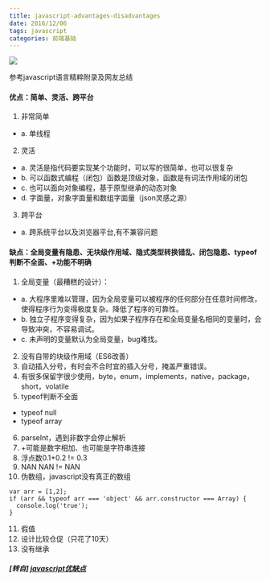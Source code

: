 ```yaml
---
title: javascript-advantages-disadvantages
date: 2016/12/06
tags: javascript
categories: 前端基础
---
```


![](https://mmbiz.qpic.cn/mmbiz_jpg/0vF1DtfHb3E7oG0qEetwfwjeeSAEPKIpTDjXAEGwbhAQrP9MY9eXawxmbibTvvfkE0abiacTiafjR1TZYY6OEr0qQ/640?wx_fmt=jpeg&tp=webp&wxfrom=5)

参考javascript语言精粹附录及网友总结  

#### 优点：简单、灵活、跨平台  

1. 非常简单
* a. 单线程  

2. 灵活
* a. 灵活是指代码要实现某个功能时，可以写的很简单，也可以很复杂  
* b. 可以函数式编程（闭包）函数是顶级对象，函数是有词法作用域的闭包  
* c. 也可以面向对象编程，基于原型继承的动态对象  
* d. 字面量，对象字面量和数组字面量（json灵感之源）  

3. 跨平台

* a. 跨系统平台以及浏览器平台,有不兼容问题  

#### 缺点：全局变量有隐患、无块级作用域、隐式类型转换错乱、闭包隐患、typeof判断不全面、+功能不明确  

1. 全局变量（最糟糕的设计）：
* a. 大程序里难以管理，因为全局变量可以被程序的任何部分在任意时间修改，使得程序行为变得极度复杂。降低了程序的可靠性。  
* b. 独立子程序变得复杂，因为如果子程序存在和全局变量名相同的变量时，会导致冲突，不容易调试。  
* c. 未声明的变量默认为全局变量，bug难找。  
2. 没有自带的块级作用域（ES6改善）
3. 自动插入分号，有时会不合时宜的插入分号，掩盖严重错误。
4. 有很多保留字很少使用，byte，enum，implements，native，package，short，volatile
5. typeof判断不全面
* typeof null  
* typeof array  
6. parseInt，遇到非数字会停止解析
7. +可能是数字相加、也可能是字符串连接
8. 浮点数0.1+0.2 != 0.3
9. NAN  NAN != NAN
10. 伪数组，javascript没有真正的数组
```
var arr = [1,2];
if (arr && typeof arr === 'object' && arr.constructor === Array) {
  console.log('true');
}
```
11. 假值
12. 设计比较仓促（只花了10天）
13. 没有继承

##### [转自] [javascript优缺点](https://mp.weixin.qq.com/s?__biz=MzI3NTQ5NTE5Mw==&mid=2247483670&idx=1&sn=e6b500200169af4651b5d189b60c3c36&chksm=eb02a160dc7528763a5bf2d66f80bd8fab5cac54a049e650254d09e657b5a660312fde0ecd67&mpshare=1&scene=1&srcid=0628YJlNOUEIHg4xRG5ZrqYj&key=cf0dc319bc22985e0492734baa44d3acf506f37e0e349998e38237bab75cec966f6288b87acb4d89cb65488bc6b9ab66e8ee7f58ea0ca80472335fd06823cf66dee87b1146b806506cff35cf9f39e373&ascene=0&uin=NzgyNzAwMTAx&devicetype=iMac+MacBookPro12%2C1+OSX+OSX+10.12.4+build&version=12020610&nettype=WIFI&lang=zh_CN&fontScale=100&pass_ticket=3r5tdwajo%2Bn%2FJyql48TdVB%2FIyWmFLBAbbtRIhDbY8dpbaiMNp6ziZZAl21WufchK)